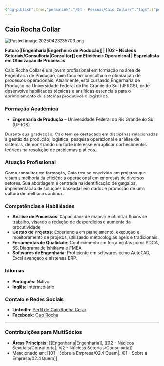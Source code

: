 ```yaml
---
{"dg-publish":true,"permalink":"/04 - Pessoas/Caio Collar/","tags":["person","profile","engenharia","consultoria","processos"],"noteIcon":""}
---
```



 ## Caio Rocha Collar

![Pasted image 20250423235703.png](/img/user/Pasted%20image%2020250423235703.png)

**Futuro [[Engenharia\|Engenheiro de Produção]] | [[02 - Núcleos Setoriais/Consultoria\|Consultor]] em Eficiência Operacional | Especialista em Otimização de Processos**

Caio Rocha Collar é um jovem profissional em formação na área de Engenharia de Produção, com foco em consultoria e otimização de processos operacionais. Atualmente, está cursando Engenharia de Produção na Universidade Federal do Rio Grande do Sul (UFRGS), onde desenvolve habilidades técnicas e analíticas essenciais para o aprimoramento de sistemas produtivos e logísticos.

### Formação Acadêmica

*   **Engenharia de Produção** – Universidade Federal do Rio Grande do Sul (UFRGS)

Durante sua graduação, Caio tem se destacado em disciplinas relacionadas à gestão da produção, logística, pesquisa operacional e análise de sistemas, demonstrando um forte interesse em aplicar conhecimentos teóricos na resolução de problemas práticos.

### Atuação Profissional

Como consultor em formação, Caio tem se envolvido em projetos que visam a melhoria da eficiência operacional em empresas de diversos setores. Sua abordagem é centrada na identificação de gargalos, implementação de soluções baseadas em dados e promoção de uma cultura de melhoria contínua.

### Competências e Habilidades

*   **Análise de Processos**: Capacidade de mapear e otimizar fluxos de trabalho, visando a redução de desperdícios e aumento da produtividade.
*   **Gestão de Projetos**: Experiência em planejamento, execução e monitoramento de projetos, utilizando metodologias ágeis e tradicionais.
*   **Ferramentas de Qualidade**: Conhecimento em ferramentas como PDCA, 5S, Diagrama de Ishikawa e FMEA.
*   **Softwares de Engenharia**: Proficiente em softwares como AutoCAD, Excel avançado e sistemas ERP.

### Idiomas

*   **Português**: Nativo
*   **Inglês**: Intermediário

### Contato e Redes Sociais

*   **LinkedIn**: [Perfil de Caio Rocha Collar](https://br.linkedin.com/in/caio-rocha-5b8bb5b4)
*   **Facebook**: [Caio Rocha](https://www.facebook.com/caio.rocha.1690/)

---

### Contribuições para MultiSócios
*   **Áreas Principais:** [[Engenharia\|Engenharia]], [[02 - Núcleos Setoriais/Consultoria\|../02 - Núcleos Setoriais/Consultoria]]
*   Mencionado em: [[01 - Sobre a Empresa/02.4 Quem\|../01 - Sobre a Empresa/02.4 Quem]]